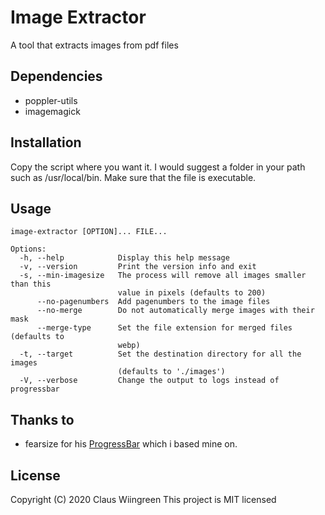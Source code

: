 # Image Extractor
A tool that extracts images from pdf files

## Dependencies
* poppler-utils
* imagemagick

## Installation
Copy the script where you want it. I would suggest a folder in your path such as /usr/local/bin. Make sure that the file is executable.

## Usage
```
image-extractor [OPTION]... FILE... 

Options:
  -h, --help            Display this help message
  -v, --version         Print the version info and exit
  -s, --min-imagesize   The process will remove all images smaller than this
                        value in pixels (defaults to 200)
      --no-pagenumbers  Add pagenumbers to the image files
      --no-merge        Do not automatically merge images with their mask
      --merge-type      Set the file extension for merged files (defaults to 
                        webp)
  -t, --target          Set the destination directory for all the images
                        (defaults to './images')
  -V, --verbose         Change the output to logs instead of progressbar
```

## Thanks to
* fearsize for his [ProgressBar](https://github.com/fearside/ProgressBar) which i based mine on.

## License

Copyright (C) 2020 Claus Wiingreen
This project is MIT licensed
